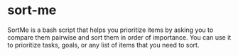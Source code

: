 # sort-me
SortMe is a bash script that helps you prioritize items by asking you to compare them pairwise and sort them in order of importance. You can use it to prioritize tasks, goals, or any list of items that you need to sort.
